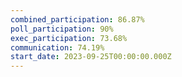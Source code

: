 ```yaml
---
combined_participation: 86.87%
poll_participation: 90%
exec_participation: 73.68%
communication: 74.19%
start_date: 2023-09-25T00:00:00.000Z
---
```

